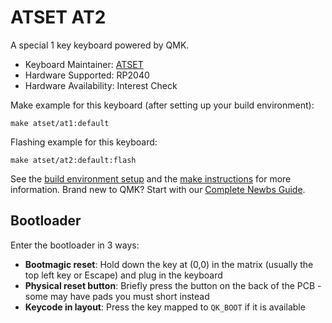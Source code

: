 # ATSET AT2

A special 1 key keyboard powered by QMK.

* Keyboard Maintainer: [ATSET](https://github.com/anubhavd7)
* Hardware Supported: RP2040
* Hardware Availability: Interest Check

Make example for this keyboard (after setting up your build environment):

    make atset/at1:default

Flashing example for this keyboard:

    make atset/at2:default:flash

See the [build environment setup](https://docs.qmk.fm/#/getting_started_build_tools) and the [make instructions](https://docs.qmk.fm/#/getting_started_make_guide) for more information. Brand new to QMK? Start with our [Complete Newbs Guide](https://docs.qmk.fm/#/newbs).

## Bootloader

Enter the bootloader in 3 ways:

* **Bootmagic reset**: Hold down the key at (0,0) in the matrix (usually the top left key or Escape) and plug in the keyboard
* **Physical reset button**: Briefly press the button on the back of the PCB - some may have pads you must short instead
* **Keycode in layout**: Press the key mapped to `QK_BOOT` if it is available
